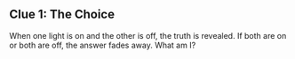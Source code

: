## Clue 1: The Choice

When one light is on and the other is off, the truth is revealed. If both are on or both are off, the answer fades away. What am I?

<!-- This resembles an OR gate symbol, which could mislead.-->

